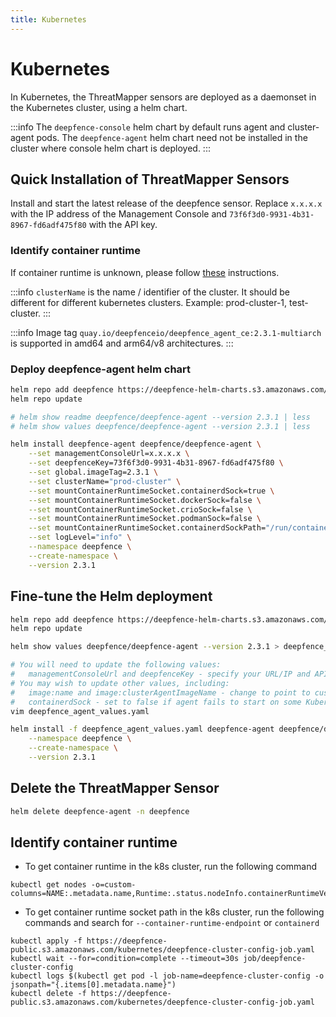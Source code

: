 ```yaml
---
title: Kubernetes
---
```


# Kubernetes

In Kubernetes, the ThreatMapper sensors are deployed as a daemonset in the Kubernetes cluster, using a helm chart.

:::info
The `deepfence-console` helm chart by default runs agent and cluster-agent pods. The `deepfence-agent` helm chart need not be installed in the cluster where console helm chart is deployed.
:::

## Quick Installation of ThreatMapper Sensors

Install and start the latest release of the deepfence sensor.  Replace `x.x.x.x` with the IP address of the Management Console and `73f6f3d0-9931-4b31-8967-fd6adf475f80` with the API key.

### Identify container runtime
If container runtime is unknown, please follow [these](#identify-container-runtime-1) instructions.

:::info
`clusterName` is the name / identifier of the cluster. It should be different for different kubernetes clusters. Example: prod-cluster-1, test-cluster.
:::

:::info
Image tag `quay.io/deepfenceio/deepfence_agent_ce:2.3.1-multiarch` is supported in amd64 and arm64/v8 architectures.
:::

### Deploy deepfence-agent helm chart
```bash
helm repo add deepfence https://deepfence-helm-charts.s3.amazonaws.com/threatmapper
helm repo update

# helm show readme deepfence/deepfence-agent --version 2.3.1 | less
# helm show values deepfence/deepfence-agent --version 2.3.1 | less

helm install deepfence-agent deepfence/deepfence-agent \
    --set managementConsoleUrl=x.x.x.x \
    --set deepfenceKey=73f6f3d0-9931-4b31-8967-fd6adf475f80 \
    --set global.imageTag=2.3.1 \
    --set clusterName="prod-cluster" \
    --set mountContainerRuntimeSocket.containerdSock=true \
    --set mountContainerRuntimeSocket.dockerSock=false \
    --set mountContainerRuntimeSocket.crioSock=false \
    --set mountContainerRuntimeSocket.podmanSock=false \
    --set mountContainerRuntimeSocket.containerdSockPath="/run/containerd/containerd.sock" \
    --set logLevel="info" \
    --namespace deepfence \
    --create-namespace \
    --version 2.3.1
```

## Fine-tune the Helm deployment

```bash
helm repo add deepfence https://deepfence-helm-charts.s3.amazonaws.com/threatmapper
helm repo update

helm show values deepfence/deepfence-agent --version 2.3.1 > deepfence_agent_values.yaml

# You will need to update the following values:
#   managementConsoleUrl and deepfenceKey - specify your URL/IP and API key value
# You may wish to update other values, including:
#   image:name and image:clusterAgentImageName - change to point to custom images
#   containerdSock - set to false if agent fails to start on some Kubernetes platforms e.g. Minikube 
vim deepfence_agent_values.yaml

helm install -f deepfence_agent_values.yaml deepfence-agent deepfence/deepfence-agent \
    --namespace deepfence \
    --create-namespace \
    --version 2.3.1
```

## Delete the ThreatMapper Sensor

```bash
helm delete deepfence-agent -n deepfence
```

## Identify container runtime
- To get container runtime in the k8s cluster, run the following command
```shell
kubectl get nodes -o=custom-columns=NAME:.metadata.name,Runtime:.status.nodeInfo.containerRuntimeVersion
```
- To get container runtime socket path in the k8s cluster, run the following commands and search for `--container-runtime-endpoint` or `containerd`
```shell
kubectl apply -f https://deepfence-public.s3.amazonaws.com/kubernetes/deepfence-cluster-config-job.yaml
kubectl wait --for=condition=complete --timeout=30s job/deepfence-cluster-config
kubectl logs $(kubectl get pod -l job-name=deepfence-cluster-config -o jsonpath="{.items[0].metadata.name}")
kubectl delete -f https://deepfence-public.s3.amazonaws.com/kubernetes/deepfence-cluster-config-job.yaml
```